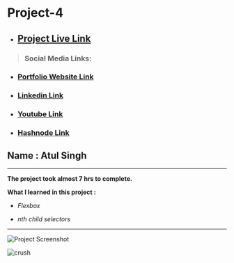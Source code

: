 # Project-4

- ## [Project Live Link](https://ineuron-live-class-project-4.netlify.app/ "Netlify")
> ### Social Media Links:

- ### [Portfolio Website Link](https://www.findcoder.io/u/atulsinghatul)
- ### [Linkedin Link](https://www.linkedin.com/in/atul-singh-082529249/)
- ### [Youtube Link](https://www.youtube.com/channel/UCBNc9Vs9mAFxnAKjzWRqDFQ)
- ### [Hashnode Link](https://atulsinghatul.hashnode.dev/)

## Name : Atul Singh

---

**The project took almost 7 hrs to complete.**

**What I learned in this project :**

- _Flexbox_

- _nth child selectors_

---

![Project Screenshot](https://img.shields.io/badge/LiveClass-Project--4-blue)


![crush](https://user-images.githubusercontent.com/112545072/211023836-1d32dab9-82f6-42c6-b4fc-08ce5e1d6f77.jpg)
